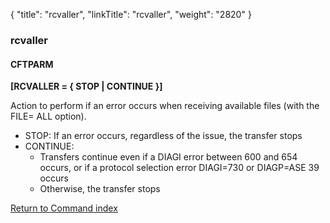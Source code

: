 {
    "title": "rcvaller",
    "linkTitle": "rcvaller",
    "weight": "2820"
}<span id="rvcaller"></span>

### rcvaller

#### CFTPARM

****\[RCVALLER = { STOP | CONTINUE }\]****

Action to perform if an error occurs when receiving available files
(with the FILE= ALL option).

- STOP: If an error occurs, regardless of the issue, the transfer stops
- CONTINUE:
    -   Transfers continue even if a DIAGI error between 600 and 654 occurs, or if a protocol selection error DIAGI=730 or DIAGP=ASE 39 occurs
    -   Otherwise, the transfer stops

[Return to Command index](../../)
